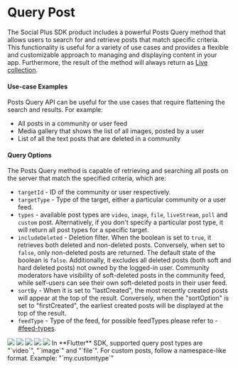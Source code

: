 # Query Post

The Social Plus SDK product includes a powerful Posts Query method that allows users to search for and retrieve posts that match specific criteria. This functionality is useful for a variety of use cases and provides a flexible and customizable approach to managing and displaying content in your app. Furthermore, the result of the method will always return as [Live collection](../../core-concepts/live-objects-collections/).

#### Use-case Examples

Posts Query API can be useful for the use cases that require flattening the search and results. For example:

* All posts in a community or user feed
* Media gallery that shows the list of all images, posted by a user
* List of all the text posts that are deleted in a community

#### Query Options

The Posts Query method is capable of retrieving and searching all posts on the server that match the specified criteria, which are:

* `targetId` - ID of the community or user respectively.
* `targetType` - Type of the target, either a particular community or a user feed.
* `types` - available post types are `video`, `image`, `file`, `liveStream`, `poll` and `custom` post. Alternatively, if you don't specify a particular post type, it will return all post types for a specific target.
* `includeDeleted` - Deletion filter. When the boolean is set to `true`, it retrieves both deleted and non-deleted posts. Conversely, when set to `false`, only non-deleted posts are returned. The default state of the boolean is `false`. Additionally, it excludes all deleted posts (both soft and hard deleted posts) not owned by the logged-in user. Community moderators have visibility of soft-deleted posts in the community feed, while self-users can see their own soft-deleted posts in their user feed.
* `sortBy` - When it is set to "lastCreated", the most recently created posts will appear at the top of the result. Conversely, when the "sortOption" is set to "firstCreated", the earliest created posts will be displayed at the top of the result.
* `feedType` - Type of the feed, for possible feedTypes please refer to - [#feed-types](post-review.md#feed-types "mention").

<Tabs>
  <Tab title="iOS">
    <Frame>
      <img src="https://gist.github.com/amythee/da5f7dc594ec1b9ab4ced57766c0df40#file-posts_query_example-swift" />
    </Frame>
  </Tab>
  <Tab title="Android">
    <Frame>
      <img src="https://gist.github.com/amythee/ac91ef0963dfc27e7bcdc8b4332ad0f3#file-amitypostquerybytypes-kt" />
    </Frame>
  </Tab>
  <Tab title="JavaScript">
    <Frame>
      <img src="https://gist.github.com/amythee/d5f77f42b29d720382ba6cd26caffcd9#file-queryposts-js" />
    </Frame>
  </Tab>
  <Tab title="TypeScript">
    <Frame>
      <img src="https://gist.github.com/f1c6f8093bd4f2e0fd7b9cae485ea734" />
    </Frame>
  </Tab>
  <Tab title="Flutter">
    <Frame>
      <img src="https://gist.github.com/amythee/264bdc25880fcf6a9173d558f3d38af9" />
    </Frame>
    In **Flutter** SDK, supported query post types are "`video`", "`image`" and "`file`".
  </Tab>
</Tabs>

<Info>
  For custom posts, follow a namespace-like format.  
  Example: "`my.customtype`"
</Info>